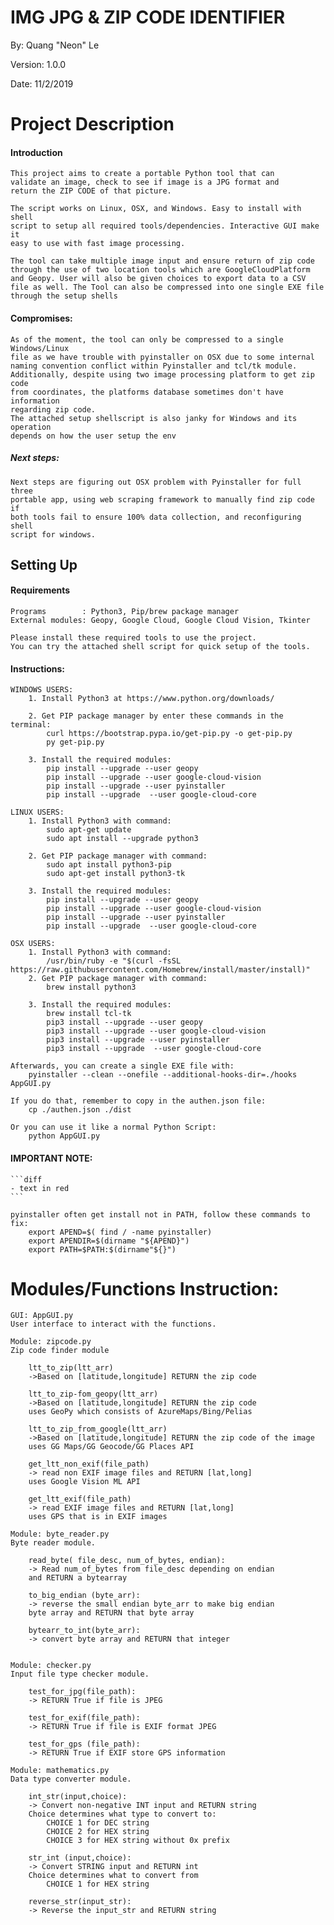 # IMG JPG & ZIP CODE IDENTIFIER

By: Quang "Neon" Le

Version: 1.0.0

Date: 11/2/2019

# __Project Description__
#### Introduction  
  
    This project aims to create a portable Python tool that can
    validate an image, check to see if image is a JPG format and 
    return the ZIP CODE of that picture.

    The script works on Linux, OSX, and Windows. Easy to install with shell
    script to setup all required tools/dependencies. Interactive GUI make it 
    easy to use with fast image processing.
    
    The tool can take multiple image input and ensure return of zip code 
    through the use of two location tools which are GoogleCloudPlatform
    and Geopy. User will also be given choices to export data to a CSV
    file as well. The Tool can also be compressed into one single EXE file
    through the setup shells

#### Compromises:

    As of the moment, the tool can only be compressed to a single Windows/Linux
    file as we have trouble with pyinstaller on OSX due to some internal
    naming convention conflict within Pyinstaller and tcl/tk module. 
    Additionally, despite using two image processing platform to get zip code
    from coordinates, the platforms database sometimes don't have information
    regarding zip code.
    The attached setup shellscript is also janky for Windows and its operation
    depends on how the user setup the env

##### Next steps:

    Next steps are figuring out OSX problem with Pyinstaller for full three 
    portable app, using web scraping framework to manually find zip code if 
    both tools fail to ensure 100% data collection, and reconfiguring shell
    script for windows.


## __Setting Up__
#### Requirements

    Programs        : Python3, Pip/brew package manager
    External modules: Geopy, Google Cloud, Google Cloud Vision, Tkinter

    Please install these required tools to use the project.
    You can try the attached shell script for quick setup of the tools.
    
#### Instructions:
    
    WINDOWS USERS:    
        1. Install Python3 at https://www.python.org/downloads/
        
        2. Get PIP package manager by enter these commands in the terminal:
            curl https://bootstrap.pypa.io/get-pip.py -o get-pip.py
            py get-pip.py
            
        3. Install the required modules:
            pip install --upgrade --user geopy
            pip install --upgrade --user google-cloud-vision
            pip install --upgrade --user pyinstaller
            pip install --upgrade  --user google-cloud-core
    
    LINUX USERS:    
        1. Install Python3 with command:
            sudo apt-get update
            sudo apt install --upgrade python3
            
        2. Get PIP package manager with command:
            sudo apt install python3-pip
            sudo apt-get install python3-tk
            
        3. Install the required modules:
            pip install --upgrade --user geopy
            pip install --upgrade --user google-cloud-vision
            pip install --upgrade --user pyinstaller
            pip install --upgrade  --user google-cloud-core
        
    OSX USERS:
        1. Install Python3 with command: 
            /usr/bin/ruby -e "$(curl -fsSL https://raw.githubusercontent.com/Homebrew/install/master/install)"            
        2. Get PIP package manager with command:   
            brew install python3
            
        3. Install the required modules:
            brew install tcl-tk
            pip3 install --upgrade --user geopy
            pip3 install --upgrade --user google-cloud-vision
            pip3 install --upgrade --user pyinstaller
            pip3 install --upgrade  --user google-cloud-core

    Afterwards, you can create a single EXE file with:
        pyinstaller --clean --onefile --additional-hooks-dir=./hooks AppGUI.py
    
    If you do that, remember to copy in the authen.json file:
        cp ./authen.json ./dist
    
    Or you can use it like a normal Python Script:
        python AppGUI.py
    
#### IMPORTANT NOTE:
    
    ```diff
    - text in red
    ```
    
    pyinstaller often get install not in PATH, follow these commands to fix:
        export APEND=$( find / -name pyinstaller)
        export APENDIR=$(dirname "${APEND}")
        export PATH=$PATH:$(dirname"${}")
  
# Modules/Functions Instruction:

    GUI: AppGUI.py
    User interface to interact with the functions.

    Module: zipcode.py 
    Zip code finder module
        
        ltt_to_zip(ltt_arr)
        ->Based on [latitude,longitude] RETURN the zip code
        
        ltt_to_zip-fom_geopy(ltt_arr)
        ->Based on [latitude,longitude] RETURN the zip code
        uses GeoPy which consists of AzureMaps/Bing/Pelias
        
        ltt_to_zip_from_google(ltt_arr)
        ->Based on [latitude,longitude] RETURN the zip code of the image
        uses GG Maps/GG Geocode/GG Places API

        get_ltt_non_exif(file_path)
        -> read non EXIF image files and RETURN [lat,long]
        uses Google Vision ML API
        
        get_ltt_exif(file_path)
        -> read EXIF image files and RETURN [lat,long]
        uses GPS that is in EXIF images
    
    Module: byte_reader.py   
    Byte reader module.
    
        read_byte( file_desc, num_of_bytes, endian):
        -> Read num_of_bytes from file_desc depending on endian
        and RETURN a bytearray
        
        to_big_endian (byte_arr):
        -> reverse the small endian byte_arr to make big endian
        byte array and RETURN that byte array 
        
        bytearr_to_int(byte_arr):
        -> convert byte array and RETURN that integer
        
        
    Module: checker.py
    Input file type checker module.
    
        test_for_jpg(file_path):
        -> RETURN True if file is JPEG
        
        test_for_exif(file_path):
        -> RETURN True if file is EXIF format JPEG
        
        test_for_gps (file_path):
        -> RETURN True if EXIF store GPS information
    
    Module: mathematics.py 
    Data type converter module.
        
        int_str(input,choice):
        -> Convert non-negative INT input and RETURN string
        Choice determines what type to convert to:
            CHOICE 1 for DEC string
            CHOICE 2 for HEX string
            CHOICE 3 for HEX string without 0x prefix
            
        str_int (input,choice):
        -> Convert STRING input and RETURN int
        Choice determines what to convert from
            CHOICE 1 for HEX string

        reverse_str(input_str):
        -> Reverse the input_str and RETURN string

   
    
